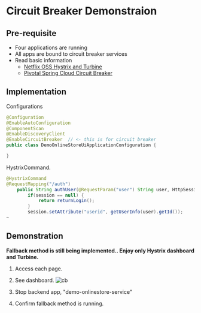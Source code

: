 # Circuit Breaker Demonstraion

## Pre-requisite
* Four applications are running
* All apps are bound to circuit breaker services
* Read basic information
  * [Netflix OSS Hystrix and Turbine](http://cloud.spring.io/spring-cloud-netflix/spring-cloud-netflix.html)
  * [Pivotal Spring Cloud Circuit Breaker](http://docs.pivotal.io/spring-cloud-services/circuit-breaker/)

## Implementation
Configurations
```java
@Configuration
@EnableAutoConfiguration
@ComponentScan
@EnableDiscoveryClient
@EnableCircuitBreaker  // <- this is for circuit breaker
public class DemoOnlineStoreUiApplicationConfiguration {

}
```
HystrixCommand.
```java
@HystrixCommand
@RequestMapping("/auth")
	public String authUser(@RequestParam("user") String user, HttpSession session, Model model) throws JsonParseException, JsonMappingException, IOException {
		if(session == null) {
			return returnLogin();
		}
		session.setAttribute("userid", getUserInfo(user).getId());
~
```

## Demonstration
**Fallback method is still being implemented.. Enjoy only Hystrix dashboard and Turbine.**

1. Access each page.
2. See dashboard.
![cb](https://github.com/tkaburagi1214/springcloud-microservicesapp-onlinestore/blob/master/assets/cb.png)

3. Stop backend app, "demo-onlinestore-service"
4. Confirm fallback method is running.
